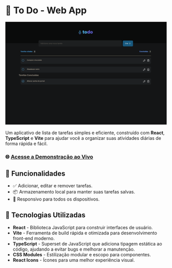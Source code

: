 # 📝 To Do - Web App

<img src="https://github.com/prissycorrea/to-do/blob/main/public/Captura%20de%20tela%202024-09-09%20093612.png?raw=true" width="800">

Um aplicativo de lista de tarefas simples e eficiente, construído com **React**, **TypeScript** e **Vite** para ajudar você a organizar suas atividades diárias de forma rápida e fácil.

### 🌐 [Acesse a Demonstração ao Vivo](https://prissycorrea.github.io/to-do/)

## 🌟 Funcionalidades

- ✅ Adicionar, editar e remover tarefas.
- 📦 Armazenamento local para manter suas tarefas salvas.
- 📱 Responsivo para todos os dispositivos.

## 🚀 Tecnologias Utilizadas

- **React** - Biblioteca JavaScript para construir interfaces de usuário.
- **Vite** - Ferramenta de build rápida e otimizada para desenvolvimento front-end moderno.
- **TypeScript** - Superset de JavaScript que adiciona tipagem estática ao código, ajudando a evitar bugs e melhorar a manutenção.
- **CSS Modules** - Estilização modular e escopo para componentes.
- **React Icons** - Ícones para uma melhor experiência visual.
